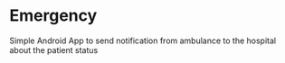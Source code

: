 # Emergency
Simple Android App to send notification from ambulance to the hospital about the patient status
